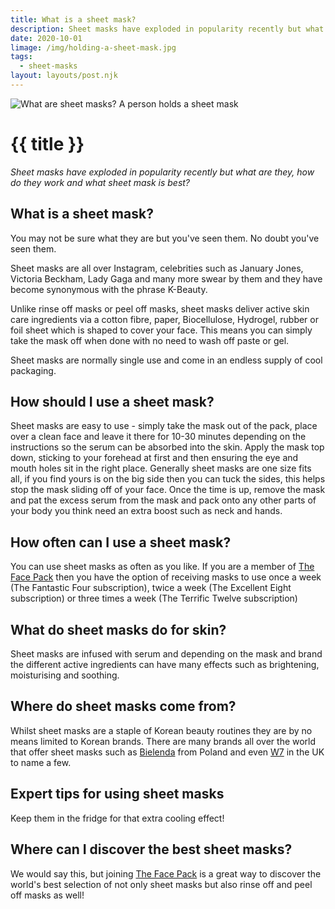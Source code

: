 ```yaml
---
title: What is a sheet mask?
description: Sheet masks have exploded in popularity recently but what are they, how do they work and what sheet mask is best?
date: 2020-10-01
limage: /img/holding-a-sheet-mask.jpg
tags:
  - sheet-masks
layout: layouts/post.njk
---
```


![What are sheet masks? A person holds a sheet mask](../../img/holding-a-sheet-mask.jpg)

<h1 class="mt-4 mb-1">{{ title }}</h1>

<em>Sheet masks have exploded in popularity recently but what are they, how do they work and what sheet mask is best?</em>

## What is a sheet mask&#63;
You may not be sure what they are but you've seen them. No doubt you've seen them. 

Sheet masks are all over Instagram, celebrities such as January Jones, Victoria Beckham, Lady Gaga and many more swear by them and they have become synonymous with the phrase K-Beauty.

Unlike rinse off masks or peel off masks, sheet masks deliver active skin care ingredients via a cotton fibre, paper, Biocellulose, Hydrogel, rubber or foil sheet which is shaped to cover your face. This means you can simply take the mask off when done with no need to wash off paste or gel.

Sheet masks are normally single use and come in an endless supply of cool packaging.

## How should I use a sheet mask&#63;
Sheet masks are easy to use - simply take the mask out of the pack, place over a clean face and leave it there for 10-30 minutes depending on the instructions so the serum can be absorbed into the skin. Apply the mask top down, sticking to your forehead at first and then ensuring the eye and mouth holes sit in the right place. Generally sheet masks are one size fits all, if you find yours is on the big side then you can tuck the sides, this helps stop the mask sliding off of your face. Once the time is up, remove the mask and pat the excess serum from the mask and pack onto any other parts of your body you think need an extra boost such as neck and hands.

## How often can I use a sheet mask&#63;
You can use sheet masks as often as you like. If you are a member of [The Face Pack](https://www.thefacepack.com/) then you have the option of receiving masks to use once a week (The Fantastic Four subscription), twice a week (The Excellent Eight subscription) or three times a week (The Terrific Twelve subscription)

## What do sheet masks do for skin&#63;
Sheet masks are infused with serum and depending on the mask and brand the different active ingredients can have many effects such as brightening, moisturising and soothing.

## Where do sheet masks come from&#63;
Whilst sheet masks are a staple of Korean beauty routines they are by no means limited to Korean brands. There are many brands all over the world that offer sheet masks such as [Bielenda](https://bielenda.pl/en) from Poland and even [W7](https://www.w7makeup.co.uk/) in the UK to name a few.

## Expert tips for using sheet masks
Keep them in the fridge for that extra cooling effect!

## Where can I discover the best sheet masks&#63;
We would say this, but joining [The Face Pack](https://www.thefacepack.com/) is a great way to discover the world's best selection of not only sheet masks but also rinse off and peel off masks as well! 